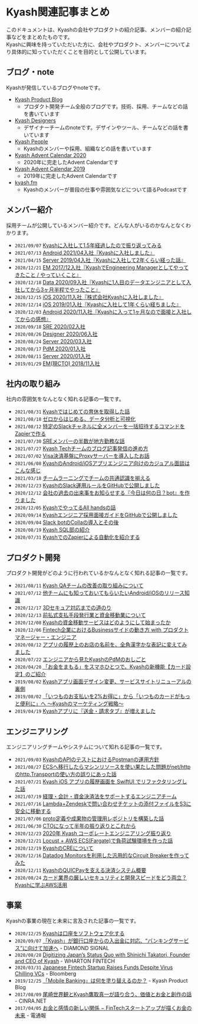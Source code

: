 # Kyash関連記事まとめ

このドキュメントは、Kyashの会社やプロダクトの紹介記事、メンバーの紹介記事などをまとめたものです。  
Kyashに興味を持っていただいた方に、会社やプロダクト、メンバーについてより具体的に知っていただくことを目的として公開しています。

## ブログ・note

Kyashが発信しているブログやnoteです。

- [Kyash Product Blog](https://blog.kyash.co/)
  - プロダクト開発チーム全般のブログです。技術、採用、チームなどの話を書いています
- [Kyash Designers](https://note.com/kyash_designers)
  - デザイナーチームのnoteです。デザインやツール、チームなどの話を書いています
- [Kyash People](https://note.com/kyashrecruit_jp)
  - Kyashのメンバーや採用、組織などの話を書いています
- [Kyash Advent Calendar 2020](https://adventar.org/calendars/5745)
  - 2020年に完走したAdvent Calendarです
- [Kyash Advent Calendar 2019](https://adventar.org/calendars/4359)
  - 2019年に完走したAdvent Calendarです
- [kyash.fm](https://open.spotify.com/show/36D8klfwbNF3ger0blVXH3)
  - Kyashのメンバーが普段の仕事や雰囲気などについて語るPodcastです

## メンバー紹介

採用チームが公開しているメンバー紹介です。どんな人がいるのかなんとなくわかります。

- `2021/09/07` [Kyashに入社して1.5年経過したので振り返ってみる](https://foxtoy.hateblo.jp/entry/2021/09/07/162553)
- `2021/07/13` [Android 2021/04入社『Kyashに入社しました』](https://note.com/dosukoi_android/n/nd00b1f4afb6d)
- `2021/04/15` [Server 2019/04入社『Kyashに入社して2年くらい経った話』](https://note.com/temma_fukaya/n/n6535fd48d39c)
- `2020/12/21` [EM 2017/12入社『KyashでEngineering Managerとしてやってきたこと / やっていくこと』](https://konifar.hatenablog.com/entry/2020/12/21/160317)
- `2020/12/18` [Data 2020/09入社『Kyashに1人目のデータエンジニアとして入社してから3ヶ月半程でやったこと』](https://zenn.dev/momota/articles/e5ebb12ccb09f5)
- `2020/12/15` [iOS 2020/11入社『株式会社Kyashに入社しました』](https://nekowen.hatenablog.jp/entry/2020/12/15/100514)
- `2020/12/14` [iOS 2019/01入社『Kyashに入社して1年くらい経ちました』](https://tamadon.hatenablog.jp/entry/2020/12/14/093157)
- `2020/12/03` [Android 2020/11入社『Kyashに入って1ヶ月なので面接と入社してからの感想』](https://note.com/sudo5in5k/n/n61c33f5ac671)
- `2020/09/18` [SRE 2020/02入社](https://note.com/kyashrecruit_jp/n/nc2ddf67986b0)
- `2020/08/26` [Designer 2020/06入社](https://note.com/kyashrecruit_jp/n/n3f2a56794422)
- `2020/08/24` [Server 2020/03入社](https://note.com/kyashrecruit_jp/n/nbc84dff5fc76)
- `2020/08/17` [PdM 2020/01入社](https://note.com/kyashrecruit_jp/n/nc382be8e4232)
- `2020/08/11` [Server 2020/01入社](https://note.com/kyashrecruit_jp/n/n8f4e3456fd38)
- `2019/01/29` [EM(現CTO) 2018/11入社](https://blog.kyash.co/entry/2019/01/29/185643)

## 社内の取り組み

社内の雰囲気をなんとなく知れる記事の一覧です。

- `2021/08/31` [Kyashではじめての育休を取得した話](https://blog.pranc1ngpegasus.com/entry/2021/08/31/100000)
- `2021/08/18` [ゼロからはじめる、データ分析と可視化](https://blog.kyash.co/entry/2021/08/18/163430)
- `2021/08/12` [特定のSlackチャネルに全メンバーを一括招待するコマンドをZapierで作る](https://konifar.hatenablog.com/entry/2021/08/12/224828)
- `2021/07/30` [SREメンバーの半数が地方勤務な話](https://blog.kyash.co/entry/2021/07/30/100000)
- `2021/07/27` [Kyash Techチームのブログ記事発信の進め方](https://blog.kyash.co/entry/2021/07/27/203922)
- `2021/07/02` [Visa決済基盤にProxyサーバーを導入したお話](https://blog.kyash.co/entry/2021/07/02/080000)
- `2021/06/08` [KyashのAndroid/iOSアプリエンジニア向けのカジュアル面談はこんな感じ](https://blog.kyash.co/entry/2021/06/08/125757)
- `2021/03/18` [チームラーニングでチームの共通認識を揃える](https://blog.kyash.co/entry/2021/03/18/102602)
- `2020/12/23` [KyashのSlack運用ルールをGitHubで公開しました](https://blog.kyash.co/entry/2020/12/23/165623)
- `2020/12/12` [会社の過去の出来事をお知らせする『今日は何の日？bot』を作りました](https://konifar.hatenablog.com/entry/2020/12/12/112540)
- `2020/12/05` [KyashでやってるAll handsの話](https://note.com/kyashrecruit_jp/n/ncf5e478911c8)
- `2020/09/14` [Kyashエンジニア採用面接ガイドをGitHubで公開しました](https://blog.kyash.co/entry/2020/09/14/101804)
- `2020/09/04` [Slack botのCollaの導入とその後](https://note.com/kyashrecruit_jp/n/n85375e69ef41)
- `2020/08/19` [Kyash SQL部の紹介](https://blog.kyash.co/entry/2020/08/19/113800)
- `2020/07/31` [KyashでのZapierによる自動化を紹介する](https://blog.kyash.co/entry/2020/07/31/111410)

## プロダクト開発

プロダクト開発がどのように行われているかなんとなく知れる記事の一覧です。

- `2021/08/11` [Kyash QAチームの改善の取り組みについて](https://blog.kyash.co/entry/2021/08/11/191819)
- `2021/07/12` [他チームにも知っておいてもらいたいAndroid/iOSのリリース知識](https://blog.kyash.co/entry/2021/07/12/160308)
- `2020/12/17` [3Dセキュア対応までの道のり](https://zenn.dev/snowmanbuilder/articles/be05acbdc2835f)
- `2020/12/13` [前払式支払手段発行業と資金移動業について](https://foxtoy.hateblo.jp/entry/2020/12/13/000000)
- `2020/12/08` [Kyashの資金移動サービスはどのようにして始まったか](https://blog.kyash.co/entry/2020/12/08/125718)
- `2020/12/06` [Fintech企業におけるBusinessサイドの動き方 with プロダクトマネージャー・エンジニア](https://note.com/nozo_omu/n/nfe2364c89f62)
- `2020/08/12` [アプリの履歴上のお店の名前を、全角漢字かな表記に変えてみました](https://blog.kyash.co/entry/2020/08/12/092539)
- `2020/07/22` [エンジニアから見たKyashのPdMのおしごと](https://speakerdeck.com/konifar/an-engineers-perspective-for-pdm-roles-in-kyash)
- `2020/04/20` [「お金をまもる」をスマホひとつで。Kyashの新機能【カード設定】のご紹介](https://blog.kyash.co/entry/2020/04/20/142916)
- `2019/08/02` [Kyashアプリ画面デザイン変更、サービスサイトリニューアルの裏側](https://blog.kyash.co/entry/2019/08/02/111013)
- `2019/08/02` [「いつものお支払いを2%お得に」から「いつものカードがもっと便利に」へ 〜Kyashのマーケティング戦略〜](https://blog.kyash.co/entry/2019/08/02/110017)
- `2019/04/19` [Kyashアプリに『送金・請求タブ』が増えました](https://blog.kyash.co/entry/2019/04/19/225032)

## エンジニアリング

エンジニアリングチームやシステムについて知れる記事の一覧です。

- `2021/09/03` [KyashのAPIのテストにおけるPostmanの運用方針](https://blog.kyash.co/entry/2021/09/03/095714)
- `2021/08/27` [ECSへ移行したらマシンリソースを使い果たした問題がnet/httpのhttp.Transportの使い方の誤りにあった話](https://qiita.com/behiron/items/791302d10b73813019eb)
- `2021/07/21` [Kyash iOS アプリの履歴画面を SwiftUI でリファクタリングした話](https://blog.kyash.co/entry/2021/07/21/100307)
- `2021/07/19` [経理・会計・資金決済法をサポートするエンジニアチーム](https://foxtoy.hateblo.jp/entry/2021/07/19/100223)
- `2021/07/16` [Lambda+Zendeskで問い合わせチケットの添付ファイルをS3に安全に移動する](https://blog.kyash.co/entry/2021/07/16/110000)
- `2021/07/06` [proto定義や成果物の管理用レポジトリを構築した話](https://blog.kyash.co/entry/2021/07/06/110106)
- `2021/06/30` [CTOになって半年の振り返りとこれから](https://ymzkmct.hatenablog.com/entry/2021/06/30/125258)
- `2020/12/23` [2020年 Kyash コーポレートエンジニアリング振り返り](https://rela1470.hatenablog.jp/entry/2020/12/23/000000)
- `2020/12/21` [Locust + AWS ECS(Fargate)で負荷試験環境を作った話](https://unless.hatenablog.jp/entry/2020/12/21/093659)
- `2020/12/19` [KyashのCREについて](https://jwakasa.hatenadiary.com/entry/2020/12/19/082241)
- `2020/12/16` [Datadog Monitorsを利用した汎用的なCircuit Breakerを作ってみた](https://qiita.com/behiron/items/6b1ae68bc338a1e16a74)
- `2020/12/11` [KyashのQUICPayを支える決済システム概要](https://nilpoona.hatenablog.com/entry/2020/12/11/111047)
- `2020/08/24` [カード業界の厳しいセキュリティと開発スピードをどう両立？ Kyashに学ぶAWS活用](https://codezine.jp/article/detail/12714)

## 事業

Kyashの事業の現在と未来に言及された記事の一覧です。

- `2020/12/25` [Kyashは口座をソフトウェア化する](https://blog.kyash.co/entry/2020/12/25/235829)
- `2020/09/07` [「Kyash」が銀行口座からの入出金に対応、“バンキングサービス”に向けて加速へ](https://signal.diamond.jp/articles/-/267) - DIAMOND SIGNAL
- `2020/08/28` [Digitizing Japan’s Status Quo with Shinichi Takatori, Founder and CEO of Kyash](https://medium.com/wharton-fintech/digitizing-japans-status-quo-with-is-shinichi-takatori-founder-and-ceo-of-kyash-c91bd3cdfbfd) - WHARTON FINTECH
- `2020/03/31` [Japanese Fintech Startup Raises Funds Despite Virus Chilling VCs](https://www.bloomberg.com/news/articles/2020-03-30/japanese-fintech-startup-raises-funds-despite-virus-chilling-vcs) - Bloomberg
- `2019/12/25` [「Mobile Banking」は何を塗り替えるのか？](https://blog.kyash.co/entry/2019/12/25/214301) - Kyash Product Blog
- `2017/08/09` [尾崎世界観とKyash鷹取真一が語り合う、価値とお金と創作の話](https://www.cinra.net/interview/201708-kyashozaki) - CINRA.NET
- `2017/04/05` [お金と感情の新しい関係 − FinTechスタートアップが描くお金の未来](https://dentsu-ho.com/articles/5033) - 電通報
